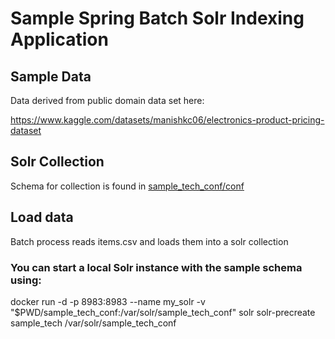 # Sample Spring Batch Solr Indexing Application

## Sample Data
Data derived from public domain data set here:

https://www.kaggle.com/datasets/manishkc06/electronics-product-pricing-dataset

## Solr Collection
Schema for collection is found in [sample_tech_conf/conf](./tree/file_based/sample_tech_conf/conf)

## Load data
Batch process reads items.csv and loads them into a solr collection

### You can start a local Solr instance with the sample schema using:
docker run -d -p 8983:8983 --name my_solr -v "$PWD/sample_tech_conf:/var/solr/sample_tech_conf" solr solr-precreate sample_tech /var/solr/sample_tech_conf

